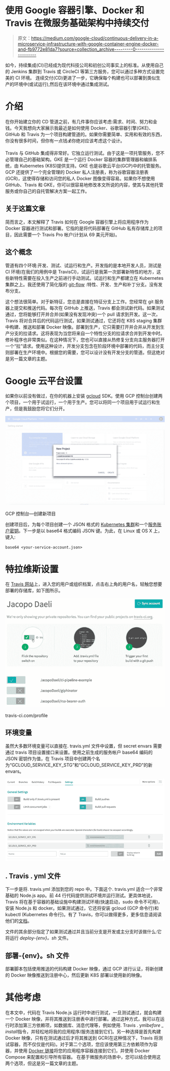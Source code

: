 # 使用 Google 容器引擎、Docker 和 Travis 在微服务基础架构中持续交付

> 原文：<https://medium.com/google-cloud/continuous-delivery-in-a-microservice-infrastructure-with-google-container-engine-docker-and-fb9772e81da7?source=collection_archive---------0----------------------->

如今，持续集成(CI)已经成为现代科技公司和初创公司事实上的标准。从使用自己的 Jenkins 集群到 Travis 或 CircleCI 等第三方服务，您可以通过多种方式设置完美的 CI 环境。
连续交付(CD)更进了一步，它确保每个构建也可以部署到类似生产的环境中(或试运行),然后在该环境中通过集成测试。

# 介绍

在你开始建立你的 CD 管道之前，有几件事你应该考虑:需求、时间、努力和金钱。今天我想向大家展示我最近是如何使用 Docker、谷歌容器引擎(GKE)、GitHub 和 Travis 为一个项目构建管道的。如果你需要简单、实用和有效的东西，你没有很多时间，但你有一点钱💰你绝对应该考虑这个设计。

Travis 与 GitHub 集成得非常好。它独立运行测试。由于这是一项托管服务，您不必管理自己的基础架构。GKE 是一个运行 Docker 容器的集群管理器和编排系统，由 Kubernetes (K8S)提供支持。GKE 也是谷歌云平台(GCP)中的托管服务。GCP 还提供了一个完全管理的 Docker 私人注册表，称为谷歌容器注册表(GCR)，这使得存储和访问您的私人 Docker 图像变得容易。如果你不想使用 GitHub、Travis 和 GKE，你可以很容易地修改本文所说的内容，使其与其他托管服务或你自己的自托管解决方案一起工作。

## 关于这篇文章

简而言之，本文解释了 Travis 如何在 Google 容器引擎上将应用程序作为 Docker 容器进行测试和部署。它指的是将代码部署在 GitHub 私有存储库上的项目，因此需要一个 Travis Pro 帐户(计划从 69 美元开始)。

## 这个概念

管道有四个环境:开发、测试、试运行和生产。开发指的是本地开发人员，测试是 CI 环境(在我们的用例中是 TravisCI)，试运行是我第一次部署新特性的地方，这些新特性需要在投入生产之前进行手动测试。试运行和生产都建立在 Kubernetes 集群之上。我还使用了简化版的 [git-flow](http://danielkummer.github.io/git-flow-cheatsheet/) :特性、开发、生产和补丁分支。没有发布分支。

这个想法很简单。对于新特征，您总是直接在特征分支上工作。您经常在 git 服务器上提交和推送代码。每次在 GitHub 上推送，Travis 都会测试新代码。如果测试通过，您将能够打开并合并(如果没有发现冲突)一个 pull 请求到开发。这一次，Travis 将对合并后的代码运行测试，如果测试通过，它还将在 K8S staging 集群中构建、推送和部署 Docker 映像。部署到生产，它只需要打开并合并从开发到生产分支的拉请求。这将表现为当您将来自一个特性分支的拉请求合并到开发中时。修补程序也非常类似。在这种情况下，您也可以直接从热修复分支向主服务器打开一个“拉”请求。使用这种设计，开发分支包含在阶段环境中部署的代码，而主分支则部署在生产环境中。根据您的需要，您可以设计没有开发分支的管道。但这绝对是另一篇文章的主题。

# Google 云平台设置

如果你以前没有做过，在你的机器上安装 [gcloud](https://cloud.google.com/sdk/downloads) SDK。使用 GCP 控制台创建两个项目，一个用于试运行，一个用于生产。您可以将同一个项目用于试运行和生产，但是我鼓励您将它们分开。

![](img/141e8e8cb7c778509c2e3b62ffc6be7f.png)

GCP 控制台—创建新项目

创建项目后，为每个项目创建一个 JSON 格式的 [Kubernetes 集群](https://cloud.google.com/container-engine/docs/clusters/operations)和一个[服务账户密钥](https://cloud.google.com/storage/docs/authentication#service_accounts)。下一步是以 base64 格式编码 JSON 键。为此，在 Linux 或 OS X 上，键入:

```
base64 <your-service-account.json>
```

# 特拉维斯设置

在 [Travis 网站](https://travis-ci.com/)上，进入您的用户或组织档案，点击右上角的用户名，轻触您想要部署的存储库，如下图所示。

![](img/764660848a1302d4774fa6753c42f3dc.png)

travis-ci.com/profile

## 环境变量

虽然大多数环境变量可以直接在. travis.yml 文件中设置，但 secret envars 需要通过 travis 项目设置接口来设置。使用之前生成的服务帐户 base64 编码的 JSON 密钥作为值，在 Travis 项目中创建两个名为“GCLOUD_SERVICE_KEY_STG”和“GCLOUD_SERVICE_KEY_PRD”的新 envars。

![](img/3646df74b44773e156add58e03d57658.png)

## **. Travis . yml 文件**

下一步是将. travis.yml 添加到您的 repo 中。下面这个. travis.yml 适合一个非常基础的 Node.js app。前 44 行代码提供测试环境并运行测试。更具体地说，Travis 将在基于容器的基础设施中构建测试环境(快速启动，sudo 命令不可用)，安装 Node.js 和 docker。如果测试通过，它还将安装 gcloud (GCP 命令行)和 kubectl (Kubernetes 命令行)。有了 Travis，你可以做得更多，更多信息请阅读他们的[文档](https://docs.travis-ci.com/user/getting-started/)。

文件的其余部分指定了如果测试通过并且当前分支是开发或主分支时该做什么:它将运行 *deploy-{env}。sh* 文件。

## 部署-{env}。sh 文件

部署脚本包括使用推送的代码构建 Docker 映像，通过 GCP 进行认证，将新创建的 Docker 映像推送到注册中心，然后更新 K8S 部署以使用新的映像。

# 其他考虑

在本文中，代码在 Travis Node.js 运行时中进行测试，一旦测试通过，就会构建一个 Docker 映像，并将其推送到注册表中进行部署。通过这种方式，我可以在运行时添加第三方依赖项，如数据库、消息代理等，例如使用. Travis . yml*before _ install*指令，并轻松地将我的应用程序/服务连接到它们。另一种选择是首先构建 Docker 映像，只有在测试通过后才将其推送到 GCR(在这种情况下，Travis 将测试容器，而不仅仅是代码)。对于第二个选项，您应该使用第三方依赖项作为容器，并使用 [Docker 链接](https://docs.docker.com/engine/userguide/networking/default_network/dockerlinks/)将您的应用程序容器连接到它们，并使用 Docker Compose 来配置和引导所有容器。
在基于微服务的场景中，您可以结合使用这两个选项，但这是另一篇文章的主题。